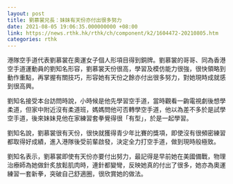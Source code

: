 ```yaml
---
layout: post
title: 劉慕裳兄長：妹妹有天份亦付出很多努力
date: 2021-08-05 19:06:35.000000000 +08:00
link: https://news.rthk.hk/rthk/ch/component/k2/1604472-20210805.htm
categories: rthk
---
```


港隊空手道代表劉慕裳在奧運女子個人形項目得到銅牌。劉慕裳的哥哥、同為香港空手道運動員的劉知名形容，劉慕裳天份很高，學習及模仿能力很強，很快領略到動作重點，再掌握有關技巧，形容她有天份之餘亦付出很多努力，對她現時成就感到很高興。

劉知名接受本台訪問時說，小時候是他先學習空手道，當時觀看一齣電視劇後想學柔道，但家中附近沒有柔道班，媽媽問他可否轉學空手道，他以為差不多於是試學空手道，後來妹妹見他在家練習套拳覺得很「有型」，於是一起學習。

劉知名說，劉慕裳很有天份，很快就獲得青少年比賽的獎項，即使沒有很頻密練習都取得好成績，進入港隊後受前輩啟發，決定全力打空手道，做到現時般極致。

劉知名表示，劉慕裳即使有天份亦要付出努力，最記得是早前她在美國備戰，物理治療師為她做針炙放鬆肌肉時，連針都變彎，反映她真的付出了很多，她亦為奧運練習一套新拳，突破自己舒適圈，很欣賞她的做法。
